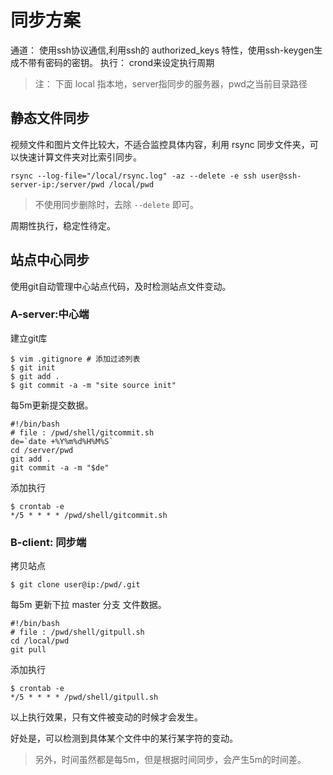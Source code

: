 # 同步方案

通道： 使用ssh协议通信,利用ssh的 authorized_keys 特性，使用ssh-keygen生成不带有密码的密钥。
执行： crond来设定执行周期

> 注： 下面  local 指本地，server指同步的服务器，pwd之当前目录路径

## 静态文件同步

视频文件和图片文件比较大，不适合监控具体内容，利用 rsync 同步文件夹，可以快速计算文件夹对比索引同步。

	rsync --log-file="/local/rsync.log" -az --delete -e ssh user@ssh-server-ip:/server/pwd /local/pwd

> 不使用同步删除时，去除  `--delete` 即可。

周期性执行，稳定性待定。

## 站点中心同步

使用git自动管理中心站点代码，及时检测站点文件变动。

### A-server:中心端

建立git库

	$ vim .gitignore # 添加过滤列表
	$ git init 
	$ git add .
	$ git commit -a -m "site source init"

每5m更新提交数据。

	#!/bin/bash
	# file : /pwd/shell/gitcommit.sh
	de=`date +%Y%m%d%H%M%S`
	cd /server/pwd
	git add .
	git commit -a -m "$de"

添加执行

	$ crontab -e
	*/5 * * * * /pwd/shell/gitcommit.sh

### B-client: 同步端 

拷贝站点

	$ git clone user@ip:/pwd/.git

每5m 更新下拉 master 分支 文件数据。

	#!/bin/bash
	# file : /pwd/shell/gitpull.sh
	cd /local/pwd
	git pull

添加执行

	$ crontab -e
	*/5 * * * * /pwd/shell/gitpull.sh

以上执行效果，只有文件被变动的时候才会发生。

好处是，可以检测到具体某个文件中的某行某字符的变动。

> 另外，时间虽然都是每5m，但是根据时间同步，会产生5m的时间差。



